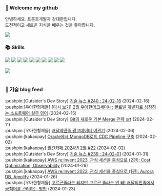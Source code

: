 ### 👋 Welcome my github

안녕하세요. 프론트개발자 강대한입니다.
<br>
도전적이고 새로운 지식을 배우는 것을 좋아합니다.

<!--
![header](https://capsule-render.vercel.app/api?type=Waving&color=auto&height=300&section=header&text=Welcome&fontAlignY=40&desc=KangDaeHan%20github%20&descSize=20&descAlignY=55&animation=fadeIn&fontSize=90)

**KangDaeHan/KangDaeHan** is a ✨ _special_ ✨ repository because its `README.md` (this file) appears on your GitHub profile.

Here are some ideas to get you started:

- 🔭 I’m currently working on ...
- 🌱 I’m currently learning ...
- 👯 I’m looking to collaborate on ...
- 🤔 I’m looking for help with ...
- 💬 Ask me about ...
- 📫 How to reach me: ...
- 😄 Pronouns: ...
- ⚡ Fun fact: ...
-->

<a href="https://twinfamily.github.io" target="_blank"><img src="https://img.shields.io/badge/Blog-121D33?style=flat-square&logo=blogger&logoColor=ffffff"/></a>

### :books: Skills
<a href="#" target="_blank"><img src="https://img.shields.io/badge/React-61DAFB?style=flat-square&logo=react&logoColor=ffffff"/></a>
<a href="#" target="_blank"><img src="https://img.shields.io/badge/Html5-E34F26?style=flat-square&logo=html5&logoColor=ffffff"/></a>
<a href="#" target="_blank"><img src="https://img.shields.io/badge/Javascript-F7DF1E?style=flat-square&logo=javascript&logoColor=ffffff"/></a>
<a href="#" target="_blank"><img src="https://img.shields.io/badge/Cssmodules-000000?style=flat-square&logo=cssmodules&logoColor=ffffff"/></a>
<a href="#" target="_blank"><img src="https://img.shields.io/badge/Node.js-339933?style=flat-square&logo=nodedotjs&logoColor=ffffff"/></a>
<a href="#" target="_blank"><img src="https://img.shields.io/badge/Typescript-3178C6?style=flat-square&logo=typescript&logoColor=ffffff"/></a>
<a href="#" target="_blank"><img src="https://img.shields.io/badge/Git-F05032?style=flat-square&logo=git&logoColor=ffffff"/></a>
<a href="#" target="_blank"><img src="https://img.shields.io/badge/Gitlab-FC6D26?style=flat-square&logo=gitlab&logoColor=ffffff"/></a>
<a href="#" target="_blank"><img src="https://img.shields.io/badge/Webpack-8DD6F9?style=flat-square&logo=webpack&logoColor=ffffff"/></a>
<a href="#" target="_blank"><img src="https://img.shields.io/badge/Vite-646CFF?style=flat-square&logo=vite&logoColor=ffffff"/></a>
<br><br>
<img src="https://github-readme-stats.vercel.app/api/top-langs/?username=KangDaeHan&layout=compact">
<br><br>
### :round_pushpin: 기술 blog feed
<!-- BLOG-POST-LIST:START --><div>:pushpin:[Outsider's Dev Story] <a target="_blank" href="https://blog.outsider.ne.kr/1708">기술 뉴스 #240 : 24-02-16</a> (2024-02-16)</div><div>:pushpin:[우아한형제들] <a target="_blank" href="https://techblog.woowahan.com/15983/">[다시 보기] 2월 우아한테크세미나: 글로벌 개발자로 성장하는 소프트웨어 실무 영어</a> (2024-02-15)</div><div>:pushpin:[Outsider's Dev Story] <a target="_blank" href="https://blog.outsider.ne.kr/1707">Git의 새로운 기본 Merge 전략 ort</a> (2024-02-11)</div><div>:pushpin:[우아한형제들] <a target="_blank" href="https://techblog.woowahan.com/14041/">배달의민족 광고데이터 이관기</a> (2024-02-06)</div><div>:pushpin:[kakaopay] <a target="_blank" href="https://tech.kakaopay.com/post/kakaopaysec-mongodb-cdc/">Oracle에서 MongoDB로의 CDC Pipeline 구축</a> (2024-02-02)</div><div>:pushpin:[kakaopay] <a target="_blank" href="https://tech.kakaopay.com/post/pay-magazine-202402/">월간카페 2024년 2월 #22</a> (2024-02-02)</div><div>:pushpin:[Outsider's Dev Story] <a target="_blank" href="https://blog.outsider.ne.kr/1706">기술 뉴스 #239 : 24-02-01</a> (2024-01-31)</div><div>:pushpin:[kakaopay] <a target="_blank" href="https://tech.kakaopay.com/post/2023-aws-reinvent-2/">AWS re:Invent 2023, 관심 세션을 중심으로 &lpar;2편&rpar;: Cost Optimization, Observability</a> (2024-01-26)</div><div>:pushpin:[kakaopay] <a target="_blank" href="https://tech.kakaopay.com/post/2023-aws-reinvent-1/">AWS re:Invent 2023, 관심 세션을 중심으로 &lpar;1편&rpar;: Aurora DB, Amplify</a> (2024-01-26)</div><div>:pushpin:[우아한형제들] <a target="_blank" href="https://techblog.woowahan.com/15764/">고르곤졸라는 되지만 고르곤 졸라는 안 돼! 배달의민족에서 금칙어를 관리하는 방법</a> (2024-01-23)</div><!-- BLOG-POST-LIST:END -->

<!-- ![Anurag's GitHub stats](https://github-readme-stats.vercel.app/api?username=KangDaeHan&show_icons=true&theme=radical) -->
<!--
### 📫 Blog
<table><tbody><tr>
<td>
    <a href="https://yeonyeon.tistory.com/312">
        <div>[인프콘 후기] 2023 INFCON </div>
    </a>
    <div>1. 인프콘에 참가하다 🙂 어떻게 참가할 수 있었는가 때는 2023년 7월 18일 12시 48분. 인프콘 추첨 결과 공개까지 12... </div>
    <div>23.08.16</div>
</td>
<td>
    <a href="https://yeonyeon.tistory.com/311">
        <img width="100%" src="/img/8066187260670780795.png"/><br/>
        <div>[Git] 머지 커밋 revert 하기 </div>
    </a>
    <div>🤔 git revert란? git revert란 일부 기존의 커밋들을 되돌리는 작업이다. git reset과는 다른 것이, git reset은 기... </div>
    <div>23.08.13</div>
</td>
<td>
    <a href="https://yeonyeon.tistory.com/310">
        <img width="100%" src="/img/9188834980247484156.png"/><br/>
        <div>[Spring Batch] 개념부터 코드까지 </div>
    </a>
    <div>목차 1. Spring Batch란? 2. Spring Batch 구조 3. 기본적인 세팅 4. Job, Step 5. ItemReader, ItemProcessor,  ItemW... </div>
    <div>23.07.21</div>
</td>
</tr>
</tbody></table>
-->
